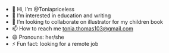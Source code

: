 - 👋 Hi, I’m @Toniapriceless
- 👀 I’m interested in education and writing
- 💞️ I’m looking to collaborate on illustrator for my children book
- 📫 How to reach me tonia.thomas103@gmail.com
- 😄 Pronouns: her/she 
- ⚡ Fun fact: looking for a remote job

<!---
Toniapriceless/Toniapriceless is a ✨ special ✨ repository because its `README.md` (this file) appears on your GitHub profile.
You can click the Preview link to take a look at your changes.
--->
